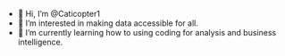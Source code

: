 - 👋 Hi, I’m @Caticopter1
- 👀 I’m interested in making data accessible for all.
- 🌱 I’m currently learning how to using coding for analysis and business intelligence.
<!---
Caticopter1/Caticopter1 is a ✨ special ✨ repository because its `README.md` (this file) appears on your GitHub profile.
You can click the Preview link to take a look at your changes.
--->
